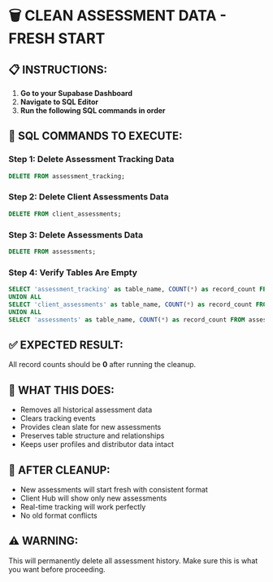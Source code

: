 # 🗑️ CLEAN ASSESSMENT DATA - FRESH START

## 📋 INSTRUCTIONS:

1. **Go to your Supabase Dashboard**
2. **Navigate to SQL Editor**
3. **Run the following SQL commands in order**

## 🔧 SQL COMMANDS TO EXECUTE:

### Step 1: Delete Assessment Tracking Data
```sql
DELETE FROM assessment_tracking;
```

### Step 2: Delete Client Assessments Data
```sql
DELETE FROM client_assessments;
```

### Step 3: Delete Assessments Data
```sql
DELETE FROM assessments;
```

### Step 4: Verify Tables Are Empty
```sql
SELECT 'assessment_tracking' as table_name, COUNT(*) as record_count FROM assessment_tracking
UNION ALL
SELECT 'client_assessments' as table_name, COUNT(*) as record_count FROM client_assessments  
UNION ALL
SELECT 'assessments' as table_name, COUNT(*) as record_count FROM assessments;
```

## ✅ EXPECTED RESULT:
All record counts should be **0** after running the cleanup.

## 🎯 WHAT THIS DOES:
- Removes all historical assessment data
- Clears tracking events
- Provides clean slate for new assessments
- Preserves table structure and relationships
- Keeps user profiles and distributor data intact

## 🚀 AFTER CLEANUP:
- New assessments will start fresh with consistent format
- Client Hub will show only new assessments
- Real-time tracking will work perfectly
- No old format conflicts

## ⚠️ WARNING:
This will permanently delete all assessment history. Make sure this is what you want before proceeding.
